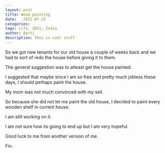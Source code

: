 ```yaml
---
layout: post
title: Wood painting
date:   2021-07-23
categories:
tags: Life, 2021, India
author: Aarti
description: THis is cool stuff
---
```


<!--more-->

So we got new tenants for our old house a couple of weeks back 
and we had to sort of redo the house before giving it to them. 

The general suggestion was to atleast get the house painted. 

I suggested that maybe since I am so free and pretty much jobless 
these days, I should perhaps paint the house. 

My mom was not much convinced with my sell. 

So because she did not let me paint the old house, I decided to paint
every wooden shelf in current house. 

I am still working on it. 

I am not sure how its going to end up but I am very hopeful. 

Good luck to me from another version of me.




Fin. 










